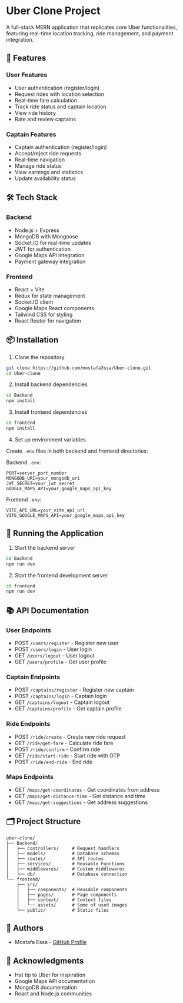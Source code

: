 # Uber Clone Project

A full-stack MERN application that replicates core Uber functionalities, featuring real-time location tracking, ride management, and payment integration.

## 🚀 Features

### User Features

- User authentication (register/login)
- Request rides with location selection
- Real-time fare calculation
- Track ride status and captain location
- View ride history
- Rate and review captains

### Captain Features

- Captain authentication (register/login)
- Accept/reject ride requests
- Real-time navigation
- Manage ride status
- View earnings and statistics
- Update availability status

## 🛠️ Tech Stack

### Backend

- Node.js + Express
- MongoDB with Mongoose
- Socket.IO for real-time updates
- JWT for authentication
- Google Maps API integration
- Payment gateway integration

### Frontend

- React + Vite
- Redux for state management
- Socket.IO client
- Google Maps React components
- Tailwind CSS for styling
- React Router for navigation

## 📦 Installation

1. Clone the repository

```bash
git clone https://github.com/mostafa3ssa/Uber-clone.git
cd Uber-clone
```

2. Install backend dependencies

```bash
cd Backend
npm install
```

3. Install frontend dependencies

```bash
cd frontend
npm install
```

4. Set up environment variables

Create `.env` files in both backend and frontend directories:

Backend `.env`:

```env
PORT=server_port_number
MONGODB_URI=your_mongodb_uri
JWT_SECRET=your_jwt_secret
GOOGLE_MAPS_API=your_google_maps_api_key
```

Frontend `.env`:

```env
VITE_API_URL=your_vite_api_url
VITE_GOOGLE_MAPS_API=your_google_maps_api_key
```

## 🚀 Running the Application

1. Start the backend server

```bash
cd Backend
npm run dev
```

2. Start the frontend development server

```bash
cd frontend
npm run dev
```

## 📚 API Documentation

### User Endpoints

- POST `/users/register` - Register new user
- POST `/users/login` - User login
- GET `/users/logout` - User logout
- GET `/users/profile` - Get user profile

### Captain Endpoints

- POST `/captains/register` - Register new captain
- POST `/captains/login` - Captain login
- GET `/captains/logout` - Captain logout
- GET `/captains/profile` - Get captain profile

### Ride Endpoints

- POST `/ride/create` - Create new ride request
- GET `/ride/get-fare` - Calculate ride fare
- POST `/ride/confirm` - Confirm ride
- GET `/ride/start-ride` - Start ride with OTP
- POST `/ride/end-ride` - End ride

### Maps Endpoints

- GET `/maps/get-coordinates` - Get coordinates from address
- GET `/maps/get-distance-time` - Get distance and time
- GET `/maps/get-suggestions` - Get address suggestions

## 🗂️ Project Structure

```
uber-clone/
├── Backend/
│   ├── controllers/     # Request handlers
│   ├── models/          # Database schemas
│   ├── routes/          # API routes
│   ├── services/        # Reusable Functions
│   ├── middlewares/     # Custom middlewares
│   └── db/              # Database connection
└── frontend/
    ├── src/
    │   ├── components/  # Reusable components
    │   ├── pages/       # Page components
    │   ├── context/     # Context files
    │   └── assets/      # Some of used images
    └── public/          # Static files
```

## 👥 Authors

- Mostafa Essa - [GitHub Profile](https://github.com/mostafa3ssa)

## 🙏 Acknowledgments

- Hat tip to Uber for inspiration
- Google Maps API documentation
- MongoDB documentation
- React and Node.js communities
